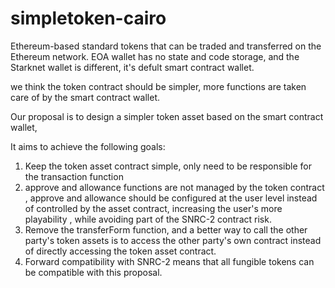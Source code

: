 # simpletoken-cairo


Ethereum-based standard tokens that can be traded and transferred on the Ethereum network.  EOA wallet has no state and code storage, and the Starknet wallet is different, it's defult smart contract wallet.

we think the token contract should be simpler, more functions are taken care of by the smart contract wallet.

Our proposal is to design a simpler token asset based on the smart contract wallet, 

It aims to achieve the following goals:

1. Keep the token asset contract simple, only need to be responsible for the transaction function
2. approve and allowance functions are not managed by the token contract , approve and allowance should be configured at the user level instead of controlled by the asset contract, increasing the user's more playability , while avoiding part of the SNRC-2 contract risk.
3. Remove the transferForm function, and a better way to call the other party's token assets is to access the other party's own contract instead of directly accessing the token asset contract.
4. Forward compatibility with SNRC-2 means that all fungible tokens can be compatible with this proposal.

